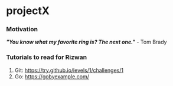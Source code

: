 # projectX

### Motivation
  _**"You know what my favorite ring is? The next one."**_ - Tom Brady

### Tutorials to read for Rizwan
  
  1. Git: https://try.github.io/levels/1/challenges/1
  2. Go: https://gobyexample.com/
